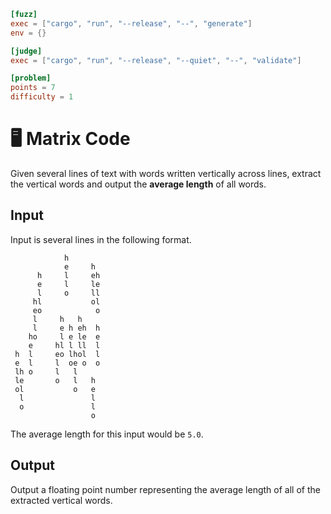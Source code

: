 ```toml
[fuzz]
exec = ["cargo", "run", "--release", "--", "generate"]
env = {}

[judge]
exec = ["cargo", "run", "--release", "--quiet", "--", "validate"]

[problem]
points = 7
difficulty = 1
```

# 🖥️ Matrix Code
Given several lines of text with words written vertically across lines, extract the vertical words and output the **average length** of all words. 

## Input
Input is several lines in the following format.

```
            h       
            e     h 
      h     l     eh
      e     l     le
      l     o     ll
     hl           ol
     eo            o
     l     h   h    
     l     e h eh  h
    ho     l e le  e
    e     hl l ll  l
 h  l     eo lhol  l
 e  l     l  oe o  o
 lh o     l   l     
 le       o   l   h 
 ol           o   e 
  l               l 
  o               l 
                  o 
```
The average length for this input would be `5.0`.

## Output
Output a floating point number representing the average length of all of the extracted vertical words. 
